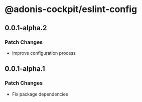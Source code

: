# @adonis-cockpit/eslint-config

## 0.0.1-alpha.2

### Patch Changes

- Improve configuration process

## 0.0.1-alpha.1

### Patch Changes

- Fix package dependencies
